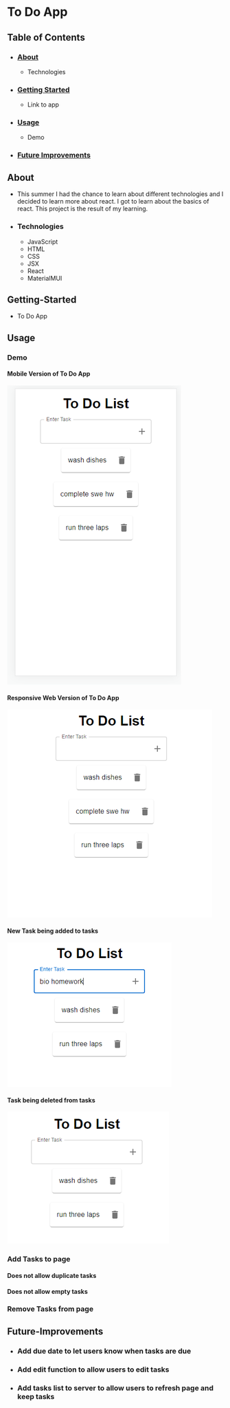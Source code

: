 # To Do App

## Table of Contents  
  * ### [About](#About)
    *  Technologies
  * ### [Getting Started](#Getting-Started)
    *  Link to app
  * ### [Usage](#Usage)
    * Demo
  * ### [Future Improvements](#Future-Improvements)


## About
  * This summer I had the chance to learn about different technologies and I decided to learn more about react. I got to learn about the basics of react. This project is the result of my learning.
 
  * ### Technologies
    * JavaScript 
    * HTML
    * CSS
    * JSX
    * React
    * MaterialMUI
    
## Getting-Started
  * To Do App

## Usage
  ### Demo
   #### Mobile Version of To Do App
   ![](/images/MobileToDo.PNG)
    
   #### Responsive Web Version of To Do App
   ![](/images/WebToDo.PNG)
    
   #### New Task being added to tasks
   ![](/images/NewTask.PNG)
    
   #### Task being deleted from tasks
   ![](/images/DeletedItem.PNG)

  ### Add Tasks to page
   #### Does not allow duplicate tasks
   #### Does not allow empty tasks
    
  ### Remove Tasks from page
 
  
## Future-Improvements
  * ### Add due date to let users know when tasks are due
  * ### Add edit function to allow users to edit tasks
  * ### Add tasks list to server to allow users to refresh page and keep tasks







